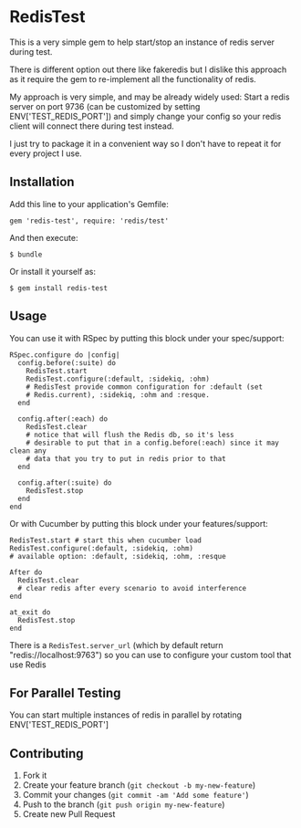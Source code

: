 # RedisTest

This is a very simple gem to help start/stop an instance of redis server
during test.

There is different option out there like fakeredis but I dislike this
approach as it require the gem to re-implement all the functionality of
redis.

My approach is very simple, and may be already widely used:
Start a redis server on port 9736 (can be
customized by setting ENV['TEST_REDIS_PORT']) and simply change your
config so your redis client will connect there during test instead.

I just try to package it in a convenient way so I don't have to repeat
it for every project I use.

## Installation

Add this line to your application's Gemfile:

    gem 'redis-test', require: 'redis/test'

And then execute:

    $ bundle

Or install it yourself as:

    $ gem install redis-test

## Usage

You can use it with RSpec by putting this block under your spec/support:

```
RSpec.configure do |config|
  config.before(:suite) do
    RedisTest.start
    RedisTest.configure(:default, :sidekiq, :ohm)
    # RedisTest provide common configuration for :default (set
    # Redis.current), :sidekiq, :ohm and :resque.
  end

  config.after(:each) do
    RedisTest.clear
    # notice that will flush the Redis db, so it's less
    # desirable to put that in a config.before(:each) since it may clean any
    # data that you try to put in redis prior to that
  end

  config.after(:suite) do
    RedisTest.stop
  end
end
```

Or with Cucumber by putting this block under your features/support:

```
RedisTest.start # start this when cucumber load
RedisTest.configure(:default, :sidekiq, :ohm)
# available option: :default, :sidekiq, :ohm, :resque

After do
  RedisTest.clear
  # clear redis after every scenario to avoid interference
end

at_exit do
  RedisTest.stop
end

```

There is a `RedisTest.server_url` (which by default return
"redis://localhost:9763") so you can use to configure your custom tool
that use Redis

## For Parallel Testing
You can start multiple instances of redis in parallel by rotating
ENV['TEST_REDIS_PORT']

## Contributing

1. Fork it
2. Create your feature branch (`git checkout -b my-new-feature`)
3. Commit your changes (`git commit -am 'Add some feature'`)
4. Push to the branch (`git push origin my-new-feature`)
5. Create new Pull Request
